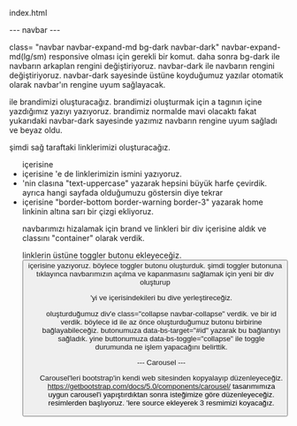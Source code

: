 index.html 

--- navbar ---

class= "navbar navbar-expand-md bg-dark navbar-dark"
navbar-expand-md(lg/sm) responsive olması için gerekli bir komut. daha sonra bg-dark ile navbarın arkaplan rengini değiştiriyoruz. navbar-dark ile navbarın rengini değiştiriyoruz. navbar-dark sayesinde üstüne koyduğumuz yazılar otomatik olarak navbar'ın rengine uyum sağlayacak.

<a class="navbar-brand"> ile brandimizi oluşturacağız. brandimizi oluşturmak için a tagının içine yazdığımız yazıyı yazıyoruz. brandimiz normalde mavi olacaktı fakat yukarıdaki navbar-dark sayesinde yazımız navbarın rengine uyum sağladı ve beyaz oldu.

şimdi sağ taraftaki linklerimizi oluşturacağız. <ul class="navbar-nav"> içerisine <li class="nav-item"> içerisine <a class="nav-link">'e de linklerimizin ismini yazıyoruz. <li>'nin clasına "text-uppercase" yazarak hepsini büyük harfe çevirdik. ayrıca hangi sayfada olduğumuzu göstersin diye tekrar <li> içerisine "border-bottom border-warning border-3" yazarak home linkinin altına sarı bir çizgi ekliyoruz. 

navbarımızı hizalamak için brand ve linkleri bir div içerisine aldık ve classını "container" olarak verdik.

linklerin üstüne toggler butonu ekleyeceğiz. <button class="navbar-toogler"> içerisine <span class="navbar-toggler-icon"></span> yazıyoruz. böylece toggler butonu oluşturduk. şimdi toggler butonuna tıklayınca navbarımızın açılma ve kapanmasını sağlamak için yeni bir div oluşturup <ul> 'yi ve içerisindekileri bu dive yerleştireceğiz.

oluşturduğumuz div'e class="collapse navbar-collapse" verdik. ve bir id verdik. böylece id ile az önce oluşturduğumuz butonu birbirine bağlayabileceğiz. 
butonumuza data-bs-target="#id" yazarak bu bağlantıyı sağladık. yine buttonumuza data-bs-toggle="collapse" ile toggle durumunda ne işlem yapacağını belirttik.

--- Carousel ---

Carousel'leri bootstrap'in kendi web sitesinden kopyalayıp düzenleyeceğiz.
https://getbootstrap.com/docs/5.0/components/carousel/
tasarımımıza uygun carousel'i yapıştırdıktan sonra isteğimize göre düzenleyeceğiz. resimlerden başlıyoruz. <img>'lere source ekleyerek 3 resmimizi koyacağız.